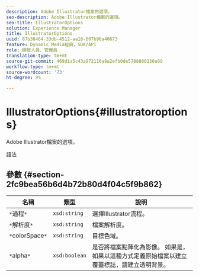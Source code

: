 ```yaml
---
description: Adobe Illustrator檔案的選項。
seo-description: Adobe Illustrator檔案的選項。
seo-title: IllustratorOptions
solution: Experience Manager
title: IllustratorOptions
uuid: 87b38464-33db-4512-aa16-607b96a40673
feature: Dynamic Media經典，SDK/API
role: 開發人員、管理員
translation-type: tm+mt
source-git-commit: 469d1a5c43a972116a8a2efb0de5708800130a99
workflow-type: tm+mt
source-wordcount: '73'
ht-degree: 9%

---
```



# IllustratorOptions{#illustratoroptions}

Adobe Illustrator檔案的選項。

語法

## 參數 {#section-2fc9bea56b6d4b72b80d4f04c5f9b862}

| 名稱 | 類型 | 說明 |
|---|---|---|
| `*`過程`*` | `xsd:string` | 選擇Illustrator流程。 |
| `*`解析度`*` | `xsd:string` | 檔案解析度。 |
| `*`colorSpace`*` | `xsd:string` | 目標色域。 |
| `*`alpha`*` | `xsd:boolean` | 是否將檔案點陣化為影像。 如果是，如果以這種方式定義原始檔案以建立覆蓋標誌，請建立透明背景。 |

